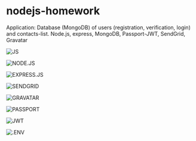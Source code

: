 # nodejs-homework

Application: Database (MongoDB) of users (registration, verification, login) and contacts-list.
Node.js, express, MongoDB, Passport-JWT, SendGrid, Gravatar

![JS](https://camo.githubusercontent.com/93c855ae825c1757f3426f05a05f4949d3b786c5b22d0edb53143a9e8f8499f6/68747470733a2f2f696d672e736869656c64732e696f2f62616467652f4a6176615363726970742d3332333333303f7374796c653d666f722d7468652d6261646765266c6f676f3d6a617661736372697074266c6f676f436f6c6f723d463744463145)

![NODE.JS](https://camo.githubusercontent.com/7d7b100e379663ee40a20989e6c61737e6396c1dafc3a7c6d2ada8d4447eb0e4/68747470733a2f2f696d672e736869656c64732e696f2f62616467652f6e6f64652e6a732d3644413535463f7374796c653d666f722d7468652d6261646765266c6f676f3d6e6f64652e6a73266c6f676f436f6c6f723d7768697465)

![EXPRESS.JS](https://camo.githubusercontent.com/8286a45a106e1a3c07489f83a38159981d888518a740b59c807ffc1b7b1e2f7b/68747470733a2f2f696d672e736869656c64732e696f2f62616467652f657870726573732e6a732d2532333430346435392e7376673f7374796c653d666f722d7468652d6261646765266c6f676f3d65787072657373266c6f676f436f6c6f723d253233363144414642)

![SENDGRID](https://camo.githubusercontent.com/80d7f2d6c856da020b912be4eb2d1985800211ef31cf278c8a2f4486455c4510/68747470733a2f2f696d672e736869656c64732e696f2f62616467652f53656e64477269642d3130303030303f7374796c653d666f722d7468652d6261646765266c6f676f3d5477696c696f266c6f676f436f6c6f723d464646464646266c6162656c436f6c6f723d32323544464626636f6c6f723d323235444646)

![GRAVATAR](https://camo.githubusercontent.com/646089773a2266e09e9a760f2208f1e18f03815e0315b439098668c8ca941466/68747470733a2f2f696d672e736869656c64732e696f2f62616467652f47726176617461722d3130303030303f7374796c653d666f722d7468652d6261646765266c6f676f3d4772617661746172266c6f676f436f6c6f723d464646464646266c6162656c436f6c6f723d31453843424526636f6c6f723d314538434245)

![PASSPORT](https://camo.githubusercontent.com/60e6e442cd57b05b3e23671115dc7e62fcf0144d3cb10e82aebb70a6f12f71c2/68747470733a2f2f696d672e736869656c64732e696f2f62616467652f50415353504f52542d3130303030303f7374796c653d666f722d7468652d6261646765266c6f676f3d50617373706f7274266c6f676f436f6c6f723d464646464646266c6162656c436f6c6f723d33344532374126636f6c6f723d333445323741)

![JWT](https://camo.githubusercontent.com/4590c0af4aeb1b75233885f86e80c1da8cb2afd401173a40e41370f5cad5db20/68747470733a2f2f696d672e736869656c64732e696f2f62616467652f4a57542d626c61636b3f7374796c653d666f722d7468652d6261646765266c6f676f3d4a534f4e253230776562253230746f6b656e73)

![.ENV](https://camo.githubusercontent.com/306d2f63f8eb6737c6eb42859b330e937b987f70fc39ea3b23b41c5dee7ab7e0/68747470733a2f2f696d672e736869656c64732e696f2f62616467652f2e454e562d3130303030303f7374796c653d666f722d7468652d6261646765266c6f676f3d2e454e56266c6f676f436f6c6f723d303030303030266c6162656c436f6c6f723d45434435334626636f6c6f723d454344353346)
